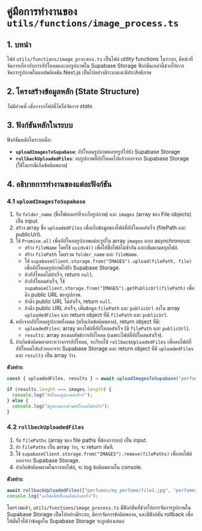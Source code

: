 # คู่มือการทำงานของ `utils/functions/image_process.ts`

## 1. บทนำ

ไฟล์ `utils/functions/image_process.ts` เป็นไฟล์ utility functions ในระบบ, มีหน้าที่จัดการเกี่ยวกับการอัปโหลดและลบรูปภาพใน Supabase Storage ฟังก์ชันเหล่านี้ช่วยให้การจัดการรูปภาพในแอปพลิเคชัน Next.js เป็นไปอย่างมีระบบและมีประสิทธิภาพ

## 2. โครงสร้างข้อมูลหลัก (State Structure)

*ไม่มีส่วนนี้ เนื่องจากไฟล์นี้ไม่ได้จัดการ state.*

## 3. ฟังก์ชันหลักในระบบ

ฟังก์ชันหลักในระบบคือ:

- **`uploadImagesToSupabase`**: อัปโหลดรูปภาพหลายรูปไปยัง Supabase Storage
- **`rollbackUploadedFiles`**: ลบรูปภาพที่อัปโหลดไปแล้วออกจาก Supabase Storage (ใช้ในกรณีเกิดข้อผิดพลาด)

## 4. อธิบายการทำงานของแต่ละฟังก์ชัน

### 4.1 `uploadImagesToSupabase`

1. รับ `folder_name` (ชื่อโฟลเดอร์ที่จะเก็บรูปภาพ) และ `images` (array ของ File objects) เป็น input.
2. สร้าง array ชื่อ `uploadedFiles` เพื่อเก็บข้อมูลของไฟล์ที่อัปโหลดสำเร็จ (filePath และ publicUrl).
3. ใช้ `Promise.all` เพื่ออัปโหลดรูปภาพแต่ละรูปใน array `images` แบบ asynchronous:
    - สร้าง `fileName` โดยใช้ `uuidv4()` เพื่อให้ชื่อไฟล์ไม่ซ้ำกัน และเพิ่มนามสกุลไฟล์.
    - สร้าง `filePath` โดยรวม `folder_name` และ `fileName`.
    - ใช้ `supabaseClient.storage.from("IMAGES").upload(filePath, file)` เพื่ออัปโหลดรูปภาพไปยัง Supabase Storage.
    - ถ้าอัปโหลดไม่สำเร็จ, return `null`.
    - ถ้าอัปโหลดสำเร็จ, ใช้ `supabaseClient.storage.from("IMAGES").getPublicUrl(filePath)` เพื่อดึง public URL ของรูปภาพ.
    - ถ้าดึง public URL ไม่สำเร็จ, return `null`.
    - ถ้าดึง public URL สำเร็จ, เพิ่มข้อมูล `filePath` และ `publicUrl` ลงใน array `uploadedFiles` และ return object ที่มี `filePath` และ `publicUrl`.
4. หลังจากอัปโหลดรูปภาพทั้งหมด (หรือเกิดข้อผิดพลาด), return object ที่มี:
    - `uploadedFiles`: array ของไฟล์ที่อัปโหลดสำเร็จ (มี `filePath` และ `publicUrl`).
    - `results`: array ของผลลัพธ์การอัปโหลด (เฉพาะไฟล์ที่อัปโหลดสำเร็จ).
5. ถ้าเกิดข้อผิดพลาดระหว่างการอัปโหลด, จะเรียกใช้ `rollbackUploadedFiles` เพื่อลบไฟล์ที่อัปโหลดไปแล้วออกจาก Supabase Storage และ return object ที่มี `uploadedFiles` และ `results` เป็น array ว่าง.

**ตัวอย่าง:**

```typescript
const { uploadedFiles, results } = await uploadImagesToSupabase("perfumes/my_perfume", [file1, file2]);

if (results.length === images.length) {
  console.log("อัปโหลดรูปภาพสำเร็จ!");
} else {
  console.log("มีรูปภาพบางส่วนอัปโหลดไม่สำเร็จ");
}
```

### 4.2 `rollbackUploadedFiles`

1. รับ `filePaths` (array ของ file paths ที่ต้องการลบ) เป็น input.
2. ถ้า `filePaths` เป็น array ว่าง, จะ return ทันที.
3. ใช้ `supabaseClient.storage.from("IMAGES").remove(filePaths)` เพื่อลบไฟล์ออกจาก Supabase Storage.
4. ถ้าเกิดข้อผิดพลาดในการลบไฟล์, จะ log ข้อผิดพลาดใน console.

**ตัวอย่าง:**

```typescript
await rollbackUploadedFiles(["perfumes/my_perfume/file1.jpg", "perfumes/my_perfume/file2.jpg"]);
console.log("ลบไฟล์ที่อัปโหลดไปแล้วสำเร็จ");
```

โดยรวมแล้ว, `utils/functions/image_process.ts` มีฟังก์ชันที่ช่วยให้การจัดการรูปภาพใน Supabase Storage เป็นไปอย่างมีระบบ, มีการจัดการข้อผิดพลาด, และมีฟังก์ชัน rollback เพื่อให้มั่นใจได้ว่าข้อมูลใน Supabase Storage จะถูกต้องเสมอ
